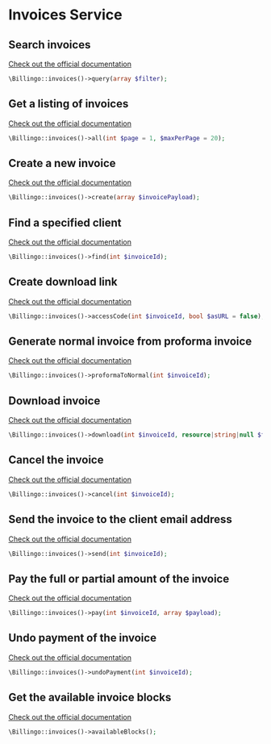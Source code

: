 # Invoices Service

## Search invoices

[Check out the official documentation](https://billingo.readthedocs.io/en/latest/query/)
```php
\Billingo::invoices()->query(array $filter);
```

## Get a listing of invoices

[Check out the official documentation](https://billingo.readthedocs.io/en/latest/invoices/#invoices)
```php
\Billingo::invoices()->all(int $page = 1, $maxPerPage = 20);
```

## Create a new invoice

[Check out the official documentation](https://billingo.readthedocs.io/en/latest/invoices/#save-a-new-invoice)
```php
\Billingo::invoices()->create(array $invoicePayload);
```

## Find a specified client

[Check out the official documentation](https://billingo.readthedocs.io/en/latest/invoices/#invoices)
```php
\Billingo::invoices()->find(int $invoiceId);
```

## Create download link

[Check out the official documentation](https://billingo.readthedocs.io/en/latest/invoices/#create-download-link)
```php
\Billingo::invoices()->accessCode(int $invoiceId, bool $asURL = false);
```

## Generate normal invoice from proforma invoice

[Check out the official documentation](https://billingo.readthedocs.io/en/latest/invoices/#generate-normal-invoice-from-proforma-invoice)
```php
\Billingo::invoices()->proformaToNormal(int $invoiceId);
```

## Download invoice

[Check out the official documentation](https://billingo.readthedocs.io/en/latest/invoices/#download-invoice)
```php
\Billingo::invoices()->download(int $invoiceId, resource|string|null $file = null, bool $asResponse = false);
```

## Cancel the invoice

[Check out the official documentation](https://billingo.readthedocs.io/en/latest/invoices/#cancel-the-invoice)
```php
\Billingo::invoices()->cancel(int $invoiceId);
```

## Send the invoice to the client email address

[Check out the official documentation](https://billingo.readthedocs.io/en/latest/invoices/#send-the-invoice-to-the-client-email-address)
```php
\Billingo::invoices()->send(int $invoiceId);
```

## Pay the full or partial amount of the invoice

[Check out the official documentation](https://billingo.readthedocs.io/en/latest/invoices/#pay-the-full-or-partial-amount-of-the-invoice)
```php
\Billingo::invoices()->pay(int $invoiceId, array $payload);
```

## Undo payment of the invoice

[Check out the official documentation](https://billingo.readthedocs.io/en/latest/invoices/#undo-payment-of-the-invoice)
```php
\Billingo::invoices()->undoPayment(int $invoiceId);
```

## Get the available invoice blocks

[Check out the official documentation](https://billingo.readthedocs.io/en/latest/invoices/#get-the-available-invoice-blocks)
```php
\Billingo::invoices()->availableBlocks();
```